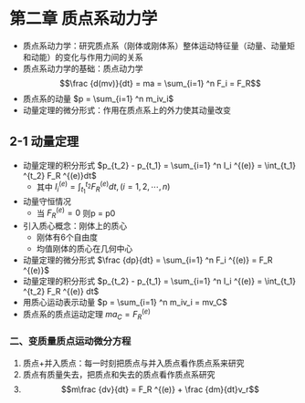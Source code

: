 # 第二章 质点系动力学
- 质点系动力学：研究质点系（刚体或刚体系）整体运动特征量（动量、动量矩和动能）的变化与作用力间的关系
- 质点系动力学的基础：质点动力学 $$\frac {d(mv)}{dt} = ma = \sum_{i=1} ^n F_i = F_R$$
- 质点系的动量 $p = \sum_{i=1} ^n m_iv_i$
- 动量定理的微分形式：作用在质点系上的外力使其动量改变
## 2-1 动量定理
- 动量定理的积分形式 $p_{t_2} - p_{t_1} = \sum_{i=1} ^n I_i ^{(e)} = \int_{t_1} ^{t_2} F_R ^{(e)}dt$
	- 其中 $I_i ^{(e)} = \int_{t_1} ^{t_2} F_R ^{(e)}dt,(i=1,2,\cdots,n)$
- 动量守恒情况
	- 当 $F_R ^{(e)} = 0$ 则p = p0
- 引入质心概念：刚体上的质心
	- 刚体有6个自由度
	- 均值刚体的质心在几何中心
- 动量定理的微分形式 $\frac {dp}{dt} = \sum_{i=1} ^n F_i ^{(e)} = F_R ^{(e)}$
- 动量定理的积分形式 $p_{t_2} - p_{t_1} = \sum_{i=1} ^n I_i ^{(e)} = \int_{t_1} ^{t_2} F_R ^{(e)} dt$
- 用质心运动表示动量 $p = \sum_{i=1} ^n m_iv_i = mv_C$
- 质点系的质点运动定理 $ma_C = F_R ^{(e)}$
### 二、变质量质点运动微分方程
1. 质点+并入质点：每一时刻把质点与并入质点看作质点系来研究
2. 质点有质量失去，把质点和失去的质点看作质点系研究
3.  $$m\frac {dv}{dt} = F_R ^{(e)} + \frac {dm}{dt}v_r$$
